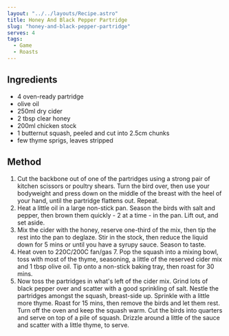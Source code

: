 ```yaml
---
layout: "../../layouts/Recipe.astro"
title: Honey And Black Pepper Partridge
slug: "honey-and-black-pepper-partridge"
serves: 4
tags:
  - Game
  - Roasts
---
```


## Ingredients

- 4 oven-ready partridge
- olive oil
- 250ml dry cider
- 2 tbsp clear honey
- 200ml chicken stock
- 1 butternut squash, peeled and cut into 2.5cm chunks
- few thyme sprigs, leaves stripped

## Method

1. Cut the backbone out of one of the partridges using a strong pair of kitchen scissors or poultry shears. Turn the bird over, then use your bodyweight and press down on the middle of the breast with the heel of your hand, until the partridge flattens out. Repeat.
1. Heat a little oil in a large non-stick pan. Season the birds with salt and pepper, then brown them quickly - 2 at a time - in the pan. Lift out, and set aside.
1. Mix the cider with the honey, reserve one-third of the mix, then tip the rest into the pan to deglaze. Stir in the stock, then reduce the liquid down for 5 mins or until you have a syrupy sauce. Season to taste.
1. Heat oven to 220C/200C fan/gas 7. Pop the squash into a mixing bowl, toss with most of the thyme, seasoning, a little of the reserved cider mix and 1 tbsp olive oil. Tip onto a non-stick baking tray, then roast for 30 mins.
1. Now toss the partridges in what's left of the cider mix. Grind lots of black pepper over and scatter with a good sprinkling of salt. Nestle the partridges amongst the squash, breast-side up. Sprinkle with a little more thyme. Roast for 15 mins, then remove the birds and let them rest. Turn off the oven and keep the squash warm. Cut the birds into quarters and serve on top of a pile of squash. Drizzle around a little of the sauce and scatter with a little thyme, to serve.